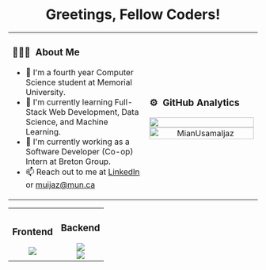 <h1 align="center">Greetings, Fellow Coders!</h1>

<table width="100%">
    <tr>
       <td width="55%">

### 👨🏻‍💻 &nbsp;About Me

- 🌱 I'm a fourth year Computer Science student at Memorial University.
- 🌱 I'm currently learning Full-Stack Web Development, Data Science, and Machine Learning.
- 🌱 I'm currently working as a Software Developer (Co-op) Intern at Breton Group.
- 📫 Reach out to me at [LinkedIn](https://www.linkedin.com/in/mianusamaijaz/) or muijaz@mun.ca
    </td>
    <td>

### ⚙️ &nbsp;GitHub Analytics

<p align="center">
 <image width="100%" src="https://github-readme-streak-stats.herokuapp.com/?user=MianUsamaIjaz&theme=dark" />
    <br/>
        <img width="100%" src="https://github-readme-stats.vercel.app/api/top-langs?username=MianUsamaIjaz&show_icons=true&locale=en&layout=compact&theme=dark" alt="MianUsamaIjaz" />
    </p>
        </td>
    </tr>
</table>
<table><tr><td>
    
### Frontend
<div align="center">
<a href="https://skillicons.dev">
<img src="https://skillicons.dev/icons?i=html,css,javascript,typescript,bootstrap,react,next,angular&perline=8" />
</div>
    
</td>
<td>
    
### Backend
<div align="center">
<a href="https://skillicons.dev">
<img src="https://skillicons.dev/icons?i=express,git,java,nodejs,mysql,mongodb,postgresql,postman&perline=8">
<br>
<img src="https://skillicons.dev/icons?i=py,net,c#&perline=3">
</a>
</div>
    
</td>
